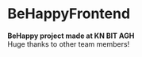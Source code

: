# BeHappyFrontend
<b>BeHappy project made at KN BIT AGH </b><br/>
Huge thanks to other team members!<br/>
